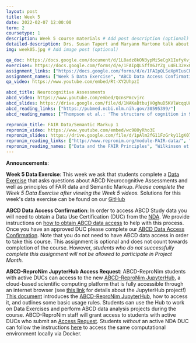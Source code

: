 ```yaml
---
layout: post
title: Week 5
date: 2022-02-07 12:00:00
term: 2
coursetype: 1
description: Week 5 course materials # Add post description (optional)
detailed-description: Drs. Susan Tapert and Maryann Martone talk about ABCD neurocognitive assessments, FAIR Data, and Semantic Markup 1.
img: week05.jpg # Add image post (optional)

qa_doc: https://docs.google.com/document/d/1L8adz8kON3ypMiSeCgX1IufyXvj446kcYUC_mALj_yY/edit?usp=sharing
exercises: https://docs.google.com/forms/d/e/1FAIpQLSffX6JYZg_u4EL32exQpSYJRffjBTJDg01zNHhyG3xaOUs2fQ/viewform?usp=sf_link
assignment_links: ["https://docs.google.com/forms/d/e/1FAIpQLSeXpVIusCPQEjDqSWdB3Jc0kUrmxmFj8uCNo7ltq4nIkRG-TQ/viewform?usp=sf_link", "https://docs.google.com/forms/d/e/1FAIpQLSdZbXLB2HdciB88YN3JIXg6OdUN2dq1KnLTolIcos2Tu6FazA/viewform?usp=sf_link", "https://docs.google.com/forms/d/e/1FAIpQLSefrxRzdjFak_BoxTL5bE-TnsJdg9KbGvFdOwuW7zliZ96z7g/viewform?usp=sf_link"]
assignment_names: ["Week 5 Data Exercise", "ABCD Data Access Confirmation (this assignment is optional and will be re-posted  each week until April 1, 2022. If you have already completed this assignment there is no need to complete it again.)", "ABCD-ReproNim JupyterHub Access Request (this assignment is optional and will be re-posted  each week until April 1, 2022. If you have already completed this assignment there is no need to complete it again.)"]
qa_video: https://www.youtube.com/embed/Rt-XY2UhpzI

abcd_title: Neurocognitive Assessments
abcd_video: https://www.youtube.com/embed/QcnsPmcvjrc
abcd_slides: https://drive.google.com/file/d/1NAKaBtbujVOghuD5KVlWcqqU89FSHjj9/view?usp=sharing
abcd_reading_links: ["https://pubmed.ncbi.nlm.nih.gov/30595399/"]
abcd_reading_names: ["Thompson et al.: 'The structure of cognition in 9 and 10 year-old children and associations with problem behaviors: Findings from the ABCD study's baseline neurocognitive battery'"]

repronim_title: FAIR Data/Semantic Markup 1
repronim_video: https://www.youtube.com/embed/wc98OyRho3E
repronim_slides: https://drive.google.com/file/d/1pAlm2fG11FzGrky11gK07BybwMe3E0PN/view?usp=sharing
repronim_reading_links: ["http://www.repronim.org/module-FAIR-data/", "https://www.nature.com/articles/sdata201618"]
repronim_reading_names: ["Data and the FAIR Principles", "Wilkinson et al.: 'The FAIR Guiding Principles for scientific data management and stewardship'"]
---
```


**Announcements**:

**Week 5 Data Exercise**: This week we ask that students complete a [Data Exercise](https://docs.google.com/forms/d/e/1FAIpQLSeXpVIusCPQEjDqSWdB3Jc0kUrmxmFj8uCNo7ltq4nIkRG-TQ/viewform?usp=sf_link) that asks questions about ABCD Neurocognitive Assessments and well as principles of FAIR data and Semantic Markup. *Please complete the Week 5 Data Exercise after viewing the Week 5 videos.* Solutions for this week's data exercise can be found on our [GitHub](https://github.com/ABCD-ReproNim/exercises/blob/main/week_5/week_5_year_2_quiz.md)

**ABCD Data Access Confirmation**: In order to access ABCD Study data you will need to obtain a Data Use Certification (DUC) from the [NDA](https://nda.nih.gov/). We provide instructions on [how to obtain ABCD data access](https://docs.google.com/document/d/18hsT2x15bypuXFcfMQb9Ck_YEB7VvY2j4w5hwbV78A4/edit?usp=sharing) to help with this process. Once you have an approved DUC please complete our [ABCD Data Access Confirmation](https://docs.google.com/forms/d/e/1FAIpQLSdZbXLB2HdciB88YN3JIXg6OdUN2dq1KnLTolIcos2Tu6FazA/viewform?usp=sf_link). Note that you do not need to have ABCD data access in order to take this course. This assignment is optional and does not count towards completion of the course. However, *students who do not successfully complete this assignment will not be allowed to participate in Project Month.*

**ABCD-ReproNim JupyterHub Access Request**: ABCD-ReproNim students with active DUCs can access to the new [ABCD-ReproNim JupyterHub](https://abcd.repronim.org/), a cloud-based scientific computing platform that is fully accessible through an internet browser (see [this link](https://jupyter.org/hub) for details about the JupyterHub project!) [This document](https://docs.google.com/document/d/1kXvK2c_N9TkIAYn21WfzlCPtJvxhjW13Ftf0DwnAnlg/edit?usp=sharing) introduces the [ABCD-ReproNim JupyterHub](https://abcd.repronim.org/), how to access it, and outlines some basic usage rules. Students can use the Hub to work on Data Exercises and perform ABCD data analysis projects during the course. ABCD-ReproNim staff will grant access to students with active DUCs who submit an [Access Request](https://docs.google.com/forms/d/e/1FAIpQLSefrxRzdjFak_BoxTL5bE-TnsJdg9KbGvFdOwuW7zliZ96z7g/viewform?usp=sf_link). Students *without* an active NDA DUC can follow the instructions [here](https://neurostars.org/t/using-abcd-repronim-jupyterhub-container-locally-via-docker) to access the same computational environment locally via Docker.
